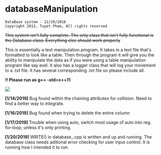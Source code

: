 # databaseManipulation
```
DataBase system - 12/28/2018
Copyright 2013, Tuyet Pham, All rights reserved
```

<strike>This system isn't fully complete. The only class that isn't fully functional is the Database class. Everything else should work properly</strike>

This is essentially a text manipulation program. It takes in a text file that's formatted to look like a table. 
Then through the program it will give you the ability to manipulate the data as if you were using a table manipulation program like say exel. It also has a logger class that will log your movement to a .txt file. It has several corresponding .txt file so please include all.

**!! Please run as g++ -std=c++11**

![](https://gfycat.com/soggyimpossiblelhasaapso)

**[1/14/2019]** Bug found within the chaining attributes for collision. Need to find a better way to integrate. 

**[1/16/2019]** Bug found when trying to delete the entire column

**[1/17/2019]** Trouble when using auto, switch most usage of auto into reg. for-loop, unless it's only printing.

**[1/20/2019]** WRITE() in database_.cpp is written and up and running. The database class needs aditional error checking for user input control. It is running how I intended it to run. 

